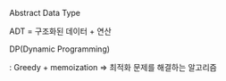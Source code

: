 Abstract Data Type

ADT = 구조화된 데이터 + 연산



DP(Dynamic Programming)

: Greedy + memoization => 최적화 문제를 해결하는 알고리즘